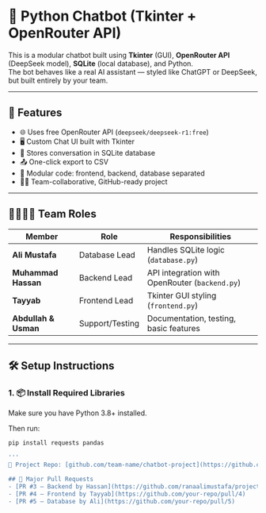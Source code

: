 # 🤖 Python Chatbot (Tkinter + OpenRouter API)

This is a modular chatbot built using **Tkinter** (GUI), **OpenRouter API** (DeepSeek model), **SQLite** (local database), and Python.  
The bot behaves like a real AI assistant — styled like ChatGPT or DeepSeek, but built entirely by your team.

---

## 🧠 Features

- 🌐 Uses free OpenRouter API (`deepseek/deepseek-r1:free`)
- 🖥️ Custom Chat UI built with Tkinter
- 💾 Stores conversation in SQLite database
- 📤 One-click export to CSV
- 📂 Modular code: frontend, backend, database separated
- 🧑‍💻 Team-collaborative, GitHub-ready project

---

## 👨‍👩‍👧‍👦 Team Roles

| Member              | Role           | Responsibilities                      |
|---------------------|----------------|----------------------------------------|
| **Ali Mustafa**     | Database Lead  | Handles SQLite logic (`database.py`)   |
| **Muhammad Hassan** | Backend Lead   | API integration with OpenRouter (`backend.py`) |
| **Tayyab**          | Frontend Lead  | Tkinter GUI styling (`frontend.py`)    |
| **Abdullah & Usman**| Support/Testing| Documentation, testing, basic features |

---

## 🛠️ Setup Instructions

### 1. 📦 Install Required Libraries

Make sure you have Python 3.8+ installed.

Then run:

```bash
pip install requests pandas

'''
🔗 Project Repo: [github.com/team-name/chatbot-project](https://github.com/team-name/chatbot-project)

## 🔁 Major Pull Requests
- [PR #3 – Backend by Hassan](https://github.com/ranaalimustafa/project-of-OS-/pull/1)
- [PR #4 – Frontend by Tayyab](https://github.com/your-repo/pull/4)
- [PR #5 – Database by Ali](https://github.com/your-repo/pull/5)


